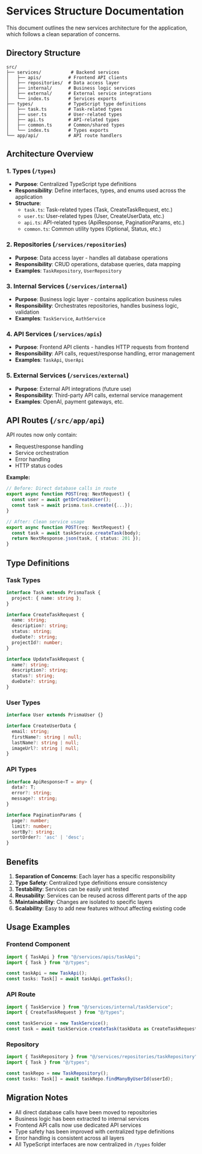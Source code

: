 # Services Structure Documentation

This document outlines the new services architecture for the application, which follows a clean separation of concerns.

## Directory Structure

```
src/
├── services/           # Backend services
│   ├── apis/          # Frontend API clients
│   ├── repositories/  # Data access layer
│   ├── internal/      # Business logic services
│   ├── external/      # External service integrations
│   └── index.ts       # Services exports
├── types/             # TypeScript type definitions
│   ├── task.ts        # Task-related types
│   ├── user.ts        # User-related types
│   ├── api.ts         # API-related types
│   ├── common.ts      # Common/shared types
│   └── index.ts       # Types exports
└── app/api/           # API route handlers
```

## Architecture Overview

### 1. Types (`/types`)
- **Purpose**: Centralized TypeScript type definitions
- **Responsibility**: Define interfaces, types, and enums used across the application
- **Structure**:
  - `task.ts`: Task-related types (Task, CreateTaskRequest, etc.)
  - `user.ts`: User-related types (User, CreateUserData, etc.)
  - `api.ts`: API-related types (ApiResponse, PaginationParams, etc.)
  - `common.ts`: Common utility types (Optional, Status, etc.)

### 2. Repositories (`/services/repositories`)
- **Purpose**: Data access layer - handles all database operations
- **Responsibility**: CRUD operations, database queries, data mapping
- **Examples**: `TaskRepository`, `UserRepository`

### 3. Internal Services (`/services/internal`)
- **Purpose**: Business logic layer - contains application business rules
- **Responsibility**: Orchestrates repositories, handles business logic, validation
- **Examples**: `TaskService`, `AuthService`

### 4. API Services (`/services/apis`)
- **Purpose**: Frontend API clients - handles HTTP requests from frontend
- **Responsibility**: API calls, request/response handling, error management
- **Examples**: `TaskApi`, `UserApi`

### 5. External Services (`/services/external`)
- **Purpose**: External API integrations (future use)
- **Responsibility**: Third-party API calls, external service management
- **Examples**: OpenAI, payment gateways, etc.

## API Routes (`/src/app/api`)

API routes now only contain:
- Request/response handling
- Service orchestration
- Error handling
- HTTP status codes

**Example:**
```typescript
// Before: Direct database calls in route
export async function POST(req: NextRequest) {
  const user = await getOrCreateUser();
  const task = await prisma.task.create({...});
}

// After: Clean service usage
export async function POST(req: NextRequest) {
  const task = await taskService.createTask(body);
  return NextResponse.json(task, { status: 201 });
}
```

## Type Definitions

### Task Types
```typescript
interface Task extends PrismaTask {
  project: { name: string };
}

interface CreateTaskRequest {
  name: string;
  description?: string;
  status: string;
  dueDate?: string;
  projectId?: number;
}

interface UpdateTaskRequest {
  name?: string;
  description?: string;
  status?: string;
  dueDate?: string;
}
```

### User Types
```typescript
interface User extends PrismaUser {}

interface CreateUserData {
  email: string;
  firstName?: string | null;
  lastName?: string | null;
  imageUrl?: string | null;
}
```

### API Types
```typescript
interface ApiResponse<T = any> {
  data?: T;
  error?: string;
  message?: string;
}

interface PaginationParams {
  page?: number;
  limit?: number;
  sortBy?: string;
  sortOrder?: 'asc' | 'desc';
}
```

## Benefits

1. **Separation of Concerns**: Each layer has a specific responsibility
2. **Type Safety**: Centralized type definitions ensure consistency
3. **Testability**: Services can be easily unit tested
4. **Reusability**: Services can be reused across different parts of the app
5. **Maintainability**: Changes are isolated to specific layers
6. **Scalability**: Easy to add new features without affecting existing code

## Usage Examples

### Frontend Component
```typescript
import { TaskApi } from "@/services/apis/taskApi";
import { Task } from "@/types";

const taskApi = new TaskApi();
const tasks: Task[] = await taskApi.getTasks();
```

### API Route
```typescript
import { TaskService } from "@/services/internal/taskService";
import { CreateTaskRequest } from "@/types";

const taskService = new TaskService();
const task = await taskService.createTask(taskData as CreateTaskRequest);
```

### Repository
```typescript
import { TaskRepository } from "@/services/repositories/taskRepository";
import { Task } from "@/types";

const taskRepo = new TaskRepository();
const tasks: Task[] = await taskRepo.findManyByUserId(userId);
```

## Migration Notes

- All direct database calls have been moved to repositories
- Business logic has been extracted to internal services
- Frontend API calls now use dedicated API services
- Type safety has been improved with centralized type definitions
- Error handling is consistent across all layers
- All TypeScript interfaces are now centralized in `/types` folder